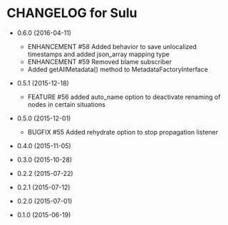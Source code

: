 CHANGELOG for Sulu
==================

* 0.6.0 (2016-04-11)
    * ENHANCEMENT #58 Added behavior to save unlocalized timestamps and added json_array mapping type
    * ENHANCEMENT #59 Removed blame subscriber
    * Added getAllMetadata() method to MetadataFactoryInterface

* 0.5.1 (2015-12-18)
    * FEATURE #56 added auto_name option to deactivate renaming of nodes in certain situations

* 0.5.0 (2015-12-01)
    * BUGFIX #55 Added rehydrate option to stop propagation listener

* 0.4.0 (2015-11-05)

* 0.3.0 (2015-10-28)

* 0.2.2 (2015-07-22)

* 0.2.1 (2015-07-12)

* 0.2.0 (2015-07-01)

* 0.1.0 (2015-06-19)
